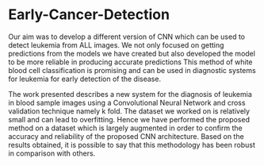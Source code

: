 # Early-Cancer-Detection

Our aim was to develop a different version of CNN which can be used to detect leukemia from ALL
images. We not only focused on getting predictions from the models we have created but also developed the
model to be more reliable in producing accurate predictions This method of white blood cell classification is
promising and can be used in diagnostic systems for leukemia for early detection of the disease.

The work presented describes a new system for the diagnosis of leukemia in blood sample images using
a Convolutional Neural Network and cross validation technique namely k fold. The dataset we worked on
is relatively small and can lead to overfitting. Hence we have performed the proposed method on a dataset
which is largely augmented in order to confirm the accuracy and reliability of the proposed CNN architecture.
Based on the results obtained, it is possible to say that this methodology has been robust in comparison
with others.
